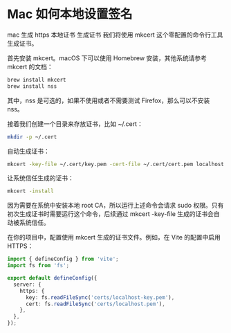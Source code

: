 # Mac 如何本地设置签名

mac 生成 https 本地证书
生成证书
我们将使用 mkcert 这个零配置的命令行工具生成证书。

首先安装 mkcert。macOS 下可以使用 Homebrew 安装，其他系统请参考 mkcert 的文档：

```sh
brew install mkcert
brew install nss
```

其中，nss 是可选的，如果不使用或者不需要测试 Firefox，那么可以不安装 nss。

接着我们创建一个目录来存放证书，比如 ~/.cert：

```sh
mkdir -p ~/.cert
```

自动生成证书：

```sh
mkcert -key-file ~/.cert/key.pem -cert-file ~/.cert/cert.pem localhost 192.168.101.148
```

让系统信任生成的证书：

```sh
mkcert -install
```

因为需要在系统中安装本地 root CA，所以运行上述命令会请求 sudo 权限。只有初次生成证书时需要运行这个命令，后续通过 mkcert -key-file 生成的证书会自动被系统信任。

在你的项目中，配置使用 mkcert 生成的证书文件。例如，在 Vite 的配置中启用 HTTPS：

```ts
import { defineConfig } from 'vite';
import fs from 'fs';

export default defineConfig({
  server: {
    https: {
      key: fs.readFileSync('certs/localhost-key.pem'),
      cert: fs.readFileSync('certs/localhost.pem'),
    },
  },
});
```
